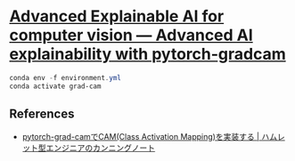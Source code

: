 # [Advanced Explainable AI for computer vision — Advanced AI explainability with pytorch-gradcam](https://jacobgil.github.io/pytorch-gradcam-book)

```powershell
conda env -f environment.yml
conda activate grad-cam
```

## References

- [pytorch-grad-camでCAM(Class Activation Mapping)を実装する | ハムレット型エンジニアのカンニングノート](https://www.hamlet-engineer.com/posts/pytorch_CAM01.html)
